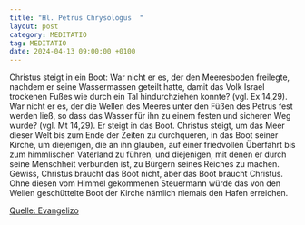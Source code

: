 ```yaml
---
title: "Hl. Petrus Chrysologus  "
layout: post
category: MEDITATIO
tag: MEDITATIO
date: 2024-04-13 09:00:00 +0100
---
```

Christus steigt in ein Boot: War nicht er es, der den Meeresboden freilegte, nachdem er seine Wassermassen geteilt hatte, damit das Volk Israel trockenen Fußes wie durch ein Tal hindurchziehen konnte? (vgl. Ex 14,29). War nicht er es, der die Wellen des Meeres unter den Füßen des Petrus fest werden ließ, so dass das Wasser für ihn zu einem festen und sicheren Weg wurde? (vgl.<!--more--> Mt 14,29).
Er steigt in das Boot. Christus steigt, um das Meer dieser Welt bis zum Ende der Zeiten zu durchqueren, in das Boot seiner Kirche, um diejenigen, die an ihn glauben, auf einer friedvollen Überfahrt bis zum himmlischen Vaterland zu führen, und diejenigen, mit denen er durch seine Menschheit verbunden ist, zu Bürgern seines Reiches zu machen. Gewiss, Christus braucht das Boot nicht, aber das Boot braucht Christus. Ohne diesen vom Himmel gekommenen Steuermann würde das von den Wellen geschüttelte Boot der Kirche nämlich niemals den Hafen erreichen.

[Quelle: Evangelizo](https://evangeliumtagfuertag.org/DE/gospel)